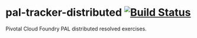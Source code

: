 # pal-tracker-distributed [![Build Status](https://travis-ci.org/naveda89/pal-tracker-distributed.svg?branch=master)](https://travis-ci.org/naveda89/pal-tracker-distributed)

Pivotal Cloud Foundry PAL distributed resolved exercises.

